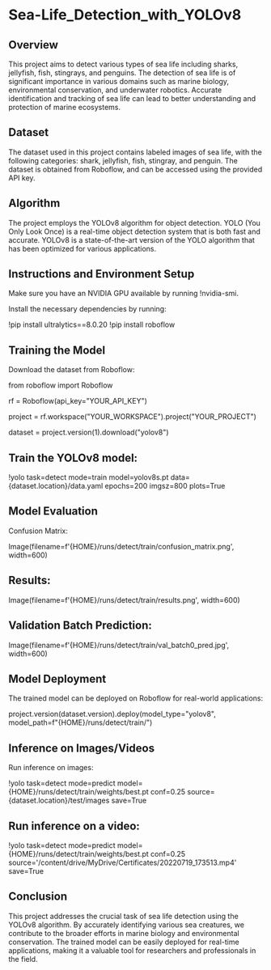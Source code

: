 # Sea-Life_Detection_with_YOLOv8
## Overview
This project aims to detect various types of sea life including sharks, jellyfish, fish, stingrays, and penguins. The detection of sea life is of significant importance in various domains such as marine biology, environmental conservation, and underwater robotics. Accurate identification and tracking of sea life can lead to better understanding and protection of marine ecosystems.

## Dataset
The dataset used in this project contains labeled images of sea life, with the following categories: shark, jellyfish, fish, stingray, and penguin. The dataset is obtained from Roboflow, and can be accessed using the provided API key.

## Algorithm
The project employs the YOLOv8 algorithm for object detection. YOLO (You Only Look Once) is a real-time object detection system that is both fast and accurate. YOLOv8 is a state-of-the-art version of the YOLO algorithm that has been optimized for various applications.

## Instructions and Environment Setup
Make sure you have an NVIDIA GPU available by running !nvidia-smi.

Install the necessary dependencies by running:

!pip install ultralytics==8.0.20
!pip install roboflow

## Training the Model
Download the dataset from Roboflow:

from roboflow import Roboflow

rf = Roboflow(api_key="YOUR_API_KEY")

project = rf.workspace("YOUR_WORKSPACE").project("YOUR_PROJECT")

dataset = project.version(1).download("yolov8")

## Train the YOLOv8 model:

!yolo task=detect mode=train model=yolov8s.pt data={dataset.location}/data.yaml epochs=200 imgsz=800 plots=True

## Model Evaluation
Confusion Matrix:

Image(filename=f'{HOME}/runs/detect/train/confusion_matrix.png', width=600)
## Results:
Image(filename=f'{HOME}/runs/detect/train/results.png', width=600)

## Validation Batch Prediction:
Image(filename=f'{HOME}/runs/detect/train/val_batch0_pred.jpg', width=600)

## Model Deployment
The trained model can be deployed on Roboflow for real-world applications:

project.version(dataset.version).deploy(model_type="yolov8", model_path=f"{HOME}/runs/detect/train/")

## Inference on Images/Videos
Run inference on images:

!yolo task=detect mode=predict model={HOME}/runs/detect/train/weights/best.pt conf=0.25 source={dataset.location}/test/images save=True

## Run inference on a video:

!yolo task=detect mode=predict model={HOME}/runs/detect/train/weights/best.pt conf=0.25 source='/content/drive/MyDrive/Certificates/20220719_173513.mp4' save=True

## Conclusion
This project addresses the crucial task of sea life detection using the YOLOv8 algorithm. By accurately identifying various sea creatures, we contribute to the broader efforts in marine biology and environmental conservation. The trained model can be easily deployed for real-time applications, making it a valuable tool for researchers and professionals in the field.
